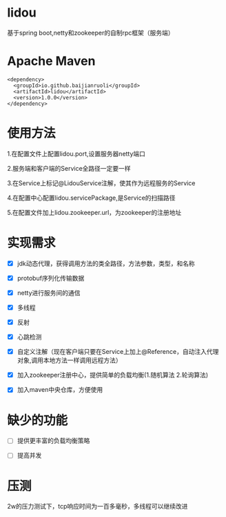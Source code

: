 # lidou
基于spring boot,netty和zookeeper的自制rpc框架（服务端）

# Apache Maven

```
<dependency>
  <groupId>io.github.baijianruoli</groupId>
  <artifactId>lidou</artifactId>
  <version>1.0.0</version>
</dependency>
```



# 使用方法

1.在配置文件上配置lidou.port,设置服务器netty端口

2.服务端和客户端的Service全路径一定要一样

3.在Service上标记@LidouService注解，使其作为远程服务的Service

4.在配置中心配置lidou.servicePackage,是Service的扫描路径

5.在配置文件加上lidou.zookeeper.url，为zookeeper的注册地址

# 实现需求
- [x] jdk动态代理，获得调用方法的类全路径，方法参数，类型，和名称

- [x] protobuf序列化传输数据

- [x] netty进行服务间的通信

- [x] 多线程

- [x] 反射

- [x] 心跳检测

- [x] 自定义注解（现在客户端只要在Service上加上@Reference，自动注入代理对象,调用本地方法一样调用远程方法）

- [x] 加入zookeeper注册中心，提供简单的负载均衡(1.随机算法 2.轮询算法)

- [x] 加入maven中央仓库，方便使用

# 缺少的功能
- [ ]  提供更丰富的负载均衡策略
- [ ]  提高并发


# 压测
2w的压力测试下，tcp响应时间为一百多毫秒，多线程可以继续改进
